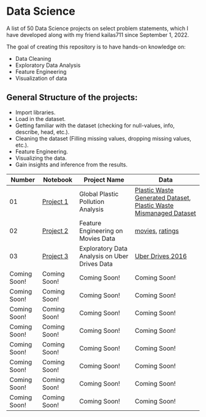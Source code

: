 # Data Science
A list of 50 Data Science projects on select problem statements, which I have developed along with my friend kailas711 since September 1, 2022.

The goal of creating this repository is to have hands-on knowledge on:
* Data Cleaning
* Exploratory Data Analysis
* Feature Engineering
* Visualization of data

## General Structure of the projects:
* Import libraries.
* Load in the dataset.
* Getting familiar with the dataset (checking for null-values, info, describe, head, etc.).
* Cleaning the dataset (Filling missing values, dropping missing values, etc.).
* Feature Engineering.
* Visualizing the data.
* Gain insights and inference from the results.


| Number | Notebook | Project Name | Data |
| --------------- | --------------- | --------------- | --------------- |
| 01  | [Project 1](https://github.com/Adarsh0047/Data_Science/blob/main/Project%201/Project%20%201.ipynb) | Global Plastic Pollution Analysis | [Plastic Waste Generated Dataset](https://gist.githubusercontent.com/Adarsh0047/dae979426be7ca74228d51b0a6829cf9/raw/172c6ca43ad250af57cc5ff1dacb8956b353eab0/per-capita-plastic-waste-vs-gdp-per-capita.csv),   [Plastic Waste Mismanaged Dataset](https://gist.githubusercontent.com/Adarsh0047/dae979426be7ca74228d51b0a6829cf9/raw/172c6ca43ad250af57cc5ff1dacb8956b353eab0/per-capita-mismanaged-plastic-waste-vs-gdp-per-capita.csv) |
| 02 | [Project 2](https://github.com/Adarsh0047/Data_Science/blob/main/Project%202/Feature%20Engineering%20on%20Movies%20data.ipynb) | Feature Engineering on Movies Data | [movies](https://gist.githubusercontent.com/Adarsh0047/dae979426be7ca74228d51b0a6829cf9/raw/172c6ca43ad250af57cc5ff1dacb8956b353eab0/movies.csv),   [ratings](https://gist.githubusercontent.com/Adarsh0047/dae979426be7ca74228d51b0a6829cf9/raw/172c6ca43ad250af57cc5ff1dacb8956b353eab0/ratings.csv) |
| 03 | [Project 3](https://github.com/Adarsh0047/Data_Science/blob/main/Project%203/Uber%20Data%20EDA.ipynb) | Exploratory Data Analysis on Uber Drives Data |  [Uber Drives 2016](https://gist.githubusercontent.com/Adarsh0047/dae979426be7ca74228d51b0a6829cf9/raw/a9c60ddf5ed5f1181c8442ab56a5ed4240c06987/Uber_Drives_2016) |
| Coming Soon! | Coming Soon! | Coming Soon! | Coming Soon! |
| Coming Soon! | Coming Soon! | Coming Soon! | Coming Soon! |
| Coming Soon! | Coming Soon! | Coming Soon! | Coming Soon! |
| Coming Soon! | Coming Soon! | Coming Soon! | Coming Soon! |
| Coming Soon! | Coming Soon! | Coming Soon! | Coming Soon! |
| Coming Soon! | Coming Soon! | Coming Soon! | Coming Soon! |
| Coming Soon! | Coming Soon! | Coming Soon! | Coming Soon! |
| Coming Soon! | Coming Soon! | Coming Soon! | Coming Soon! |

